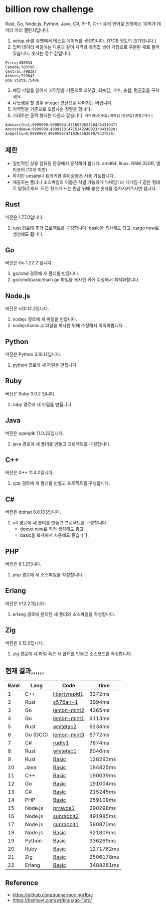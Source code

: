 # billion row challenge

Rust, Go, Node.js, Python, Java, C#, PHP, C++ 등의 언어로 진행하는 10억개 데이터 처리 챌린지입니다.

1. setup.sh를 실행해서 테스트 데이터를 생성합니다. (17GB 정도의 크기입니다.)
2. 입력 데이터 파일에는 다음과 같이 지역과 측정값 쌍이 개행으로 구분된 채로 들어있습니다. 숫자는 정수 값입니다.

```
Prico;458634
Canada;780790
Central;798387
Athens;799643
Boa Vista;75486
```

3. 해당 파일을 읽어서 지역명을 기준으로 최댓값, 최솟값, 개수, 총합, 평균값을 구하세요.
4. 나눗셈을 할 경우 integer 연산으로 나머지는 버립니다.
5. 지역명을 기준으로 오름차순 정렬을 합니다.
6. 기대하는 출력 형태는 다음과 같습니다. `지역명=최솟값;최댓값;평균값(총합/개수)`

```
Adenarith=1;9999999;5000594(4716533623284/9431947)
Amsterdam=4;9999999;4999133(4715142248923/9431920)
Anápolis=0;9999999;4999550(4718363502090/9437576)
```

## 제한

- 일반적인 상용 컴퓨팅 환경에서 동작해야 합니다. amd64, linux. RAM 32GB, 멀티코어 (10개 미만)
- 하지만 unsafe나 트리키한 흑마술들은 사용 가능합니다.
- 제출하는 폴더나 소스파일의 이름은 식별 가능하게 닉네임1 or 닉네임-1 같은 형태로 맞춰주세요. 도전 횟수가 느는 만큼 뒤에 붙은 숫자를 증가시켜주시면 됩니다.

## Rust

버전은 1.77.0입니다.
1. rust 경로에 추가 프로젝트를 구성합니다. basic을 복사해도 되고, cargo new로 생성해도 됩니다.

## Go

버전은 Go 1.22.2 입니다.
1. go/cmd 경로에 새 폴더를 만듭니다.
2. go/cmd/basic/main.go 파일을 복사한 뒤에 수정해서 최적화합니다.

## Node.js

버전은 v20.12.2입니다.
1. nodejs 경로에 새 파일을 만듭니다.
2. nodejs/basic.js 파일을 복사한 뒤에 수정해서 최적화합니다.

## Python
버전은 Python 3.10.12입니다.
1. python 경로에 새 파일을 만듭니다.

## Ruby
버전은 Ruby 3.0.2 입니다.
1. ruby 경로에 새 파일을 만듭니다.

## Java
버전은 openjdk 11.0.22입니다.
1. java 경로에 새 폴더를 만들고 프로젝트를 구성합니다.

## C++
버전은 G++ 11.4.0입니다.
1. cpp 경로에 새 폴더를 만들고 프로젝트를 구성합니다.

## C#
버전은 dotnet 8.0.103입니다.
1. c# 경로에 새 폴더를 만들고 프로젝트를 구성합니다.
   -  dotnet new로 직접 생성해도 좋고,
   -  basic을 복제해서 사용해도 좋습니다.

## PHP
버전은 8.1.2입니다.
1. php 경로에 새 소스파일을 작성합니다.

## Erlang
버전은 V12.2.1입니다.
1. erlang 경로에 분리된 새 폴더와 소스파일을 작성합니다.

## Zig
버전은 0.12.0입니다.
1. zig 경로에 새 파일 혹은 새 폴더를 만들고 소스코드를 작성합니다.

## 현재 결과,,,,,,

| Rank | Lang     | Code                                          | time      |
| ---- | -------- | --------------------------------------------- | --------- |
| 1    | C++      | [libertyrapid1](./cpp/libertyrapid1/main.cpp) | 3272ms    |
| 2    | Rust     | [s576air-1](./rust/s576air-1/src/main.rs)     | 3994ms    |
| 3    | Go       | [lemon-mint2](./go/cmd/lemon-mint2/main.go)   | 4365ms    |
| 4    | Go       | [lemon-mint1](./go/cmd/lemon-mint1/main.go)   | 6113ms    |
| 5    | Rust     | [whitetac2](./rust/whitetac2/src/main.rs)     | 6234ms    |
| 6    | Go (GCC) | [lemon-mint3](./go/cmd/lemon-mint3/main.go)   | 6772ms    |
| 7    | C#       | [rudty1](./csharp/rudty1/Program.cs)          | 7674ms    |
| 8    | Rust     | [whitetac1](./rust/whitetac1/src/main.rs)     | 8046ms    |
| 9    | Rust     | [Basic](./rust/basic/src/main.rs)             | 128293ms  |
| 10   | Java     | [Basic](./java/basic/Main.java)               | 184825ms  |
| 11   | C++      | [Basic](./cpp/basic/main.cpp)                 | 190039ms  |
| 12   | Go       | [Basic](./go/cmd/basic/main.go)               | 191004ms  |
| 13   | C#       | [Basic](./csharp/basic/Program.cs)            | 215245ms  |
| 14   | PHP      | [Basic](./php/basic.php)                      | 259109ms  |
| 15   | Node.js  | [prravda1](./nodejs/prravda1/index.js)        | 290298ms  |
| 16   | Node.js  | [sunrabbit2](./nodejs/sunrabbit2/index.js)    | 491985ms  |
| 17   | Node.js  | [sunrabbit1](./nodejs/sunrabbit1/index.js)    | 580870ms  |
| 18   | Node.js  | [Basic](./nodejs/basic.js)                    | 921809ms  |
| 19   | Python   | [Basic](./python/basic.py)                    | 936269ms  |
| 20   | Ruby     | [Basic](./ruby/basic.rb)                      | 1271762ms |
| 21   | Zig      | [Basic](./zig/basic.zig)                      | 2506178ms |
| 22   | Erlang   | [Basic](./erlang/basic/main.erl)              | 3488261ms |

## Reference

- https://github.com/gunnarmorling/1brc
- https://benhoyt.com/writings/go-1brc/
